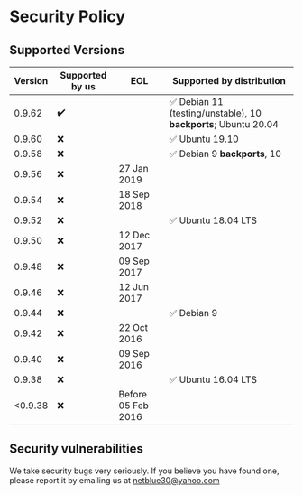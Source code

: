 # Security Policy

## Supported Versions

| Version | Supported by us    | EOL  | Supported by distribution |
| ------- | ------------------ | ---- | ---------------------------
| 0.9.62  | :heavy_check_mark: |      | :white_check_mark: Debian 11 (testing/unstable), 10 **backports**; Ubuntu 20.04
| 0.9.60  | :x:                |      | :white_check_mark: Ubuntu 19.10
| 0.9.58  | :x:                |      | :white_check_mark: Debian 9 **backports**, 10
| 0.9.56  | :x:                | 27 Jan 2019 |
| 0.9.54  | :x:                | 18 Sep 2018 |
| 0.9.52  | :x:                |      | :white_check_mark: Ubuntu 18.04 LTS
| 0.9.50  | :x:                | 12 Dec 2017 |
| 0.9.48  | :x:                | 09 Sep 2017 |
| 0.9.46  | :x:                | 12 Jun 2017 |
| 0.9.44  | :x:                |      | :white_check_mark: Debian 9
| 0.9.42  | :x:                | 22 Oct 2016     |
| 0.9.40  | :x:                | 09 Sep 2016     |
| 0.9.38  | :x:                |      | :white_check_mark: Ubuntu 16.04 LTS
| <0.9.38 | :x:                | Before 05 Feb 2016 |

## Security vulnerabilities

We take security bugs very seriously. If you believe you have found one, please report it by emailing us at netblue30@yahoo.com
